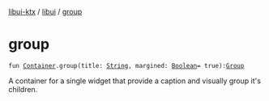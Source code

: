 [libui-ktx](../index.md) / [libui](index.md) / [group](./group.md)

# group

`fun `[`Container`](-container/index.md)`.group(title: `[`String`](https://kotlinlang.org/api/latest/jvm/stdlib/kotlin/-string/index.html)`, margined: `[`Boolean`](https://kotlinlang.org/api/latest/jvm/stdlib/kotlin/-boolean/index.html)` = true): `[`Group`](-group/index.md)

A container for a single widget that provide a caption and visually group it's children.

